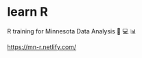 # learn R  

R training for Minnesota Data Analysis :rocket: :computer: :bar_chart: 

https://mn-r.netlify.com/
